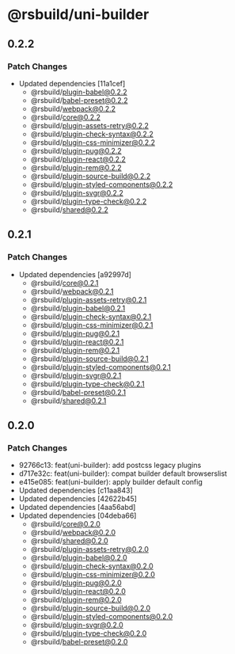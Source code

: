 # @rsbuild/uni-builder

## 0.2.2

### Patch Changes

- Updated dependencies [11a1cef]
  - @rsbuild/plugin-babel@0.2.2
  - @rsbuild/babel-preset@0.2.2
  - @rsbuild/webpack@0.2.2
  - @rsbuild/core@0.2.2
  - @rsbuild/plugin-assets-retry@0.2.2
  - @rsbuild/plugin-check-syntax@0.2.2
  - @rsbuild/plugin-css-minimizer@0.2.2
  - @rsbuild/plugin-pug@0.2.2
  - @rsbuild/plugin-react@0.2.2
  - @rsbuild/plugin-rem@0.2.2
  - @rsbuild/plugin-source-build@0.2.2
  - @rsbuild/plugin-styled-components@0.2.2
  - @rsbuild/plugin-svgr@0.2.2
  - @rsbuild/plugin-type-check@0.2.2
  - @rsbuild/shared@0.2.2

## 0.2.1

### Patch Changes

- Updated dependencies [a92997d]
  - @rsbuild/core@0.2.1
  - @rsbuild/webpack@0.2.1
  - @rsbuild/plugin-assets-retry@0.2.1
  - @rsbuild/plugin-babel@0.2.1
  - @rsbuild/plugin-check-syntax@0.2.1
  - @rsbuild/plugin-css-minimizer@0.2.1
  - @rsbuild/plugin-pug@0.2.1
  - @rsbuild/plugin-react@0.2.1
  - @rsbuild/plugin-rem@0.2.1
  - @rsbuild/plugin-source-build@0.2.1
  - @rsbuild/plugin-styled-components@0.2.1
  - @rsbuild/plugin-svgr@0.2.1
  - @rsbuild/plugin-type-check@0.2.1
  - @rsbuild/babel-preset@0.2.1
  - @rsbuild/shared@0.2.1

## 0.2.0

### Patch Changes

- 92766c13: feat(uni-builder): add postcss legacy plugins
- d717e32c: feat(uni-builder): compat builder default browserslist
- e415e085: feat(uni-builder): apply builder default config
- Updated dependencies [c11aa843]
- Updated dependencies [42622b45]
- Updated dependencies [4aa56abd]
- Updated dependencies [04deba66]
  - @rsbuild/core@0.2.0
  - @rsbuild/webpack@0.2.0
  - @rsbuild/shared@0.2.0
  - @rsbuild/plugin-assets-retry@0.2.0
  - @rsbuild/plugin-babel@0.2.0
  - @rsbuild/plugin-check-syntax@0.2.0
  - @rsbuild/plugin-css-minimizer@0.2.0
  - @rsbuild/plugin-pug@0.2.0
  - @rsbuild/plugin-react@0.2.0
  - @rsbuild/plugin-rem@0.2.0
  - @rsbuild/plugin-source-build@0.2.0
  - @rsbuild/plugin-styled-components@0.2.0
  - @rsbuild/plugin-svgr@0.2.0
  - @rsbuild/plugin-type-check@0.2.0
  - @rsbuild/babel-preset@0.2.0
